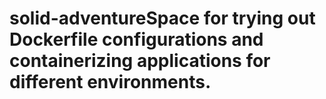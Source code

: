 # solid-adventureSpace for trying out Dockerfile configurations and containerizing applications for different environments.
